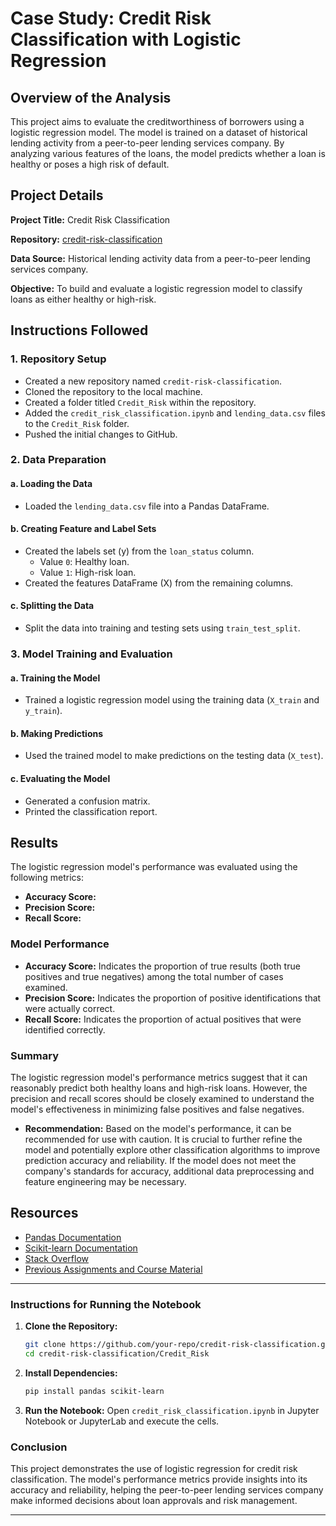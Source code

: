 # Case Study: Credit Risk Classification with Logistic Regression

## Overview of the Analysis

This project aims to evaluate the creditworthiness of borrowers using a logistic regression model. The model is trained on a dataset of historical lending activity from a peer-to-peer lending services company. By analyzing various features of the loans, the model predicts whether a loan is healthy or poses a high risk of default.

## Project Details

**Project Title:** Credit Risk Classification

**Repository:** [credit-risk-classification](https://github.com/your-repo/credit-risk-classification)

**Data Source:** Historical lending activity data from a peer-to-peer lending services company.

**Objective:** To build and evaluate a logistic regression model to classify loans as either healthy or high-risk.

## Instructions Followed

### 1. Repository Setup
- Created a new repository named `credit-risk-classification`.
- Cloned the repository to the local machine.
- Created a folder titled `Credit_Risk` within the repository.
- Added the `credit_risk_classification.ipynb` and `lending_data.csv` files to the `Credit_Risk` folder.
- Pushed the initial changes to GitHub.

### 2. Data Preparation

#### a. Loading the Data
- Loaded the `lending_data.csv` file into a Pandas DataFrame.

#### b. Creating Feature and Label Sets
- Created the labels set (y) from the `loan_status` column.
  - Value `0`: Healthy loan.
  - Value `1`: High-risk loan.
- Created the features DataFrame (X) from the remaining columns.

#### c. Splitting the Data
- Split the data into training and testing sets using `train_test_split`.

### 3. Model Training and Evaluation

#### a. Training the Model
- Trained a logistic regression model using the training data (`X_train` and `y_train`).

#### b. Making Predictions
- Used the trained model to make predictions on the testing data (`X_test`).

#### c. Evaluating the Model
- Generated a confusion matrix.
- Printed the classification report.

## Results

The logistic regression model's performance was evaluated using the following metrics:

- **Accuracy Score:** 
- **Precision Score:** 
- **Recall Score:** 

### Model Performance

- **Accuracy Score:** Indicates the proportion of true results (both true positives and true negatives) among the total number of cases examined.
- **Precision Score:** Indicates the proportion of positive identifications that were actually correct.
- **Recall Score:** Indicates the proportion of actual positives that were identified correctly.

### Summary

The logistic regression model's performance metrics suggest that it can reasonably predict both healthy loans and high-risk loans. However, the precision and recall scores should be closely examined to understand the model's effectiveness in minimizing false positives and false negatives.

- **Recommendation:** Based on the model's performance, it can be recommended for use with caution. It is crucial to further refine the model and potentially explore other classification algorithms to improve prediction accuracy and reliability. If the model does not meet the company's standards for accuracy, additional data preprocessing and feature engineering may be necessary.

## Resources

- [Pandas Documentation](https://pandas.pydata.org/pandas-docs/stable/)
- [Scikit-learn Documentation](https://scikit-learn.org/stable/documentation.html)
- [Stack Overflow](https://stackoverflow.com/)
- [Previous Assignments and Course Material](#)

---

### Instructions for Running the Notebook

1. **Clone the Repository:** 
   ```bash
   git clone https://github.com/your-repo/credit-risk-classification.git
   cd credit-risk-classification/Credit_Risk
   ```

2. **Install Dependencies:** 
   ```bash
   pip install pandas scikit-learn
   ```

3. **Run the Notebook:**
   Open `credit_risk_classification.ipynb` in Jupyter Notebook or JupyterLab and execute the cells.

### Conclusion

This project demonstrates the use of logistic regression for credit risk classification. The model's performance metrics provide insights into its accuracy and reliability, helping the peer-to-peer lending services company make informed decisions about loan approvals and risk management.

---

